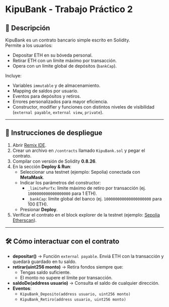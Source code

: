 # KipuBank - Trabajo Práctico 2

## 📌 Descripción
KipuBank es un contrato bancario simple escrito en Solidity.  
Permite a los usuarios:
- Depositar ETH en su bóveda personal.
- Retirar ETH con un límite máximo por transacción.
- Opera con un límite global de depósitos (`bankCap`).

Incluye:
- Variables `immutable` y de almacenamiento.
- Mapping de saldos por usuario.
- Eventos para depósitos y retiros.
- Errores personalizados para mayor eficiencia.
- Constructor, modifier y funciones con distintos niveles de visibilidad (`external payable`, `external view`, `private`).

---

## 🚀 Instrucciones de despliegue
1. Abrir [Remix IDE](https://remix.ethereum.org/).
2. Crear un archivo en `/contracts` llamado `KipuBank.sol` y pegar el contrato.
3. Compilar con versión de Solidity **0.8.26**.
4. En la sección **Deploy & Run**:
   - Seleccionar una testnet (ejemplo: Sepolia) conectada con **MetaMask**.
   - Indicar los parámetros del constructor:
     - `_limitePorTx`: límite máximo de retiro por transacción (ej. `1000000000000000000` para 1 ETH).
     - `_bankCap`: límite global del banco (ej. `100000000000000000000` para 100 ETH).
   - Presionar **Deploy**.
5. Verificar el contrato en el block explorer de la testnet (ejemplo: [Sepolia Etherscan](https://sepolia.etherscan.io)).

---

## 🛠 Cómo interactuar con el contrato
- **depositar()** → Función `external payable`. Enviá ETH con la transacción y quedará guardado en tu saldo.
- **retirar(uint256 monto)** → Retira fondos siempre que:
  - Tengas saldo suficiente.
  - El monto no supere el límite por transacción.
- **saldoDe(address usuario)** → Consulta el saldo de cualquier dirección.
- **Eventos**:
  - `KipuBank_Deposito(address usuario, uint256 monto)`
  - `KipuBank_Retiro(address usuario, uint256 monto)`



